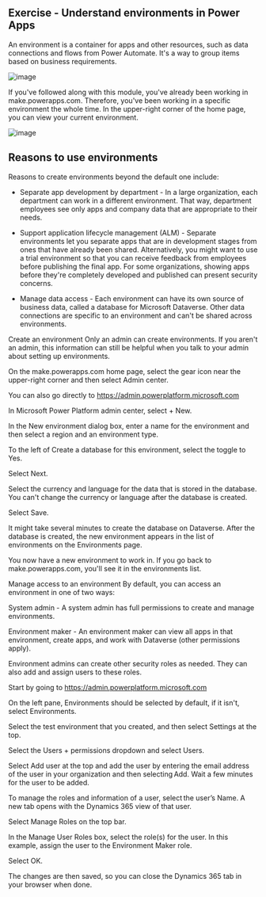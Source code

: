## Exercise - Understand environments in Power Apps

An environment is a container for apps and other resources, such as data connections and flows from Power Automate. It's a way to group items based on business requirements.

![image](https://github.com/adeleke123/Power-Platform/assets/51156057/12f3deba-0010-4fef-928b-4c3e808b34a5)

If you've followed along with this module, you've already been working in make.powerapps.com. Therefore, you've been working in a specific environment the whole time. In the upper-right corner of the home page, you can view your current environment.


![image](https://github.com/adeleke123/Power-Platform/assets/51156057/d1cfff9f-3e51-4eac-9ea9-e6eea151b064)


## Reasons to use environments
Reasons to create environments beyond the default one include:

+ Separate app development by department - In a large organization, each department can work in a different environment. That way, department employees see only apps and company data that are appropriate to their needs.

+ Support application lifecycle management (ALM) - Separate environments let you separate apps that are in development stages from ones that have already been shared. Alternatively, you might want to use a trial environment so that you can receive feedback from employees before publishing the final app. For some organizations, showing apps before they're completely developed and published can present security concerns.

+ Manage data access - Each environment can have its own source of business data, called a database for Microsoft Dataverse. Other data connections are specific to an environment and can't be shared across environments.

Create an environment
Only an admin can create environments. If you aren't an admin, this information can still be helpful when you talk to your admin about setting up environments.

On the make.powerapps.com home page, select the gear icon near the upper-right corner and then select Admin center.

You can also go directly to https://admin.powerplatform.microsoft.com

In Microsoft Power Platform admin center, select + New.

In the New environment dialog box, enter a name for the environment and then select a region and an environment type.

To the left of Create a database for this environment, select the toggle to Yes.

Select Next.

Select the currency and language for the data that is stored in the database. You can't change the currency or language after the database is created.

Select Save.

It might take several minutes to create the database on Dataverse. After the database is created, the new environment appears in the list of environments on the Environments page.

You now have a new environment to work in. If you go back to make.powerapps.com, you'll see it in the environments list.

Manage access to an environment
By default, you can access an environment in one of two ways:

System admin - A system admin has full permissions to create and manage environments.

Environment maker - An environment maker can view all apps in that environment, create apps, and work with Dataverse (other permissions apply).

Environment admins can create other security roles as needed. They can also add and assign users to these roles.

Start by going to https://admin.powerplatform.microsoft.com

On the left pane, Environments should be selected by default, if it isn't, select Environments.

Select the test environment that you created, and then select Settings at the top.

Select the Users + permissions dropdown and select Users.

Select Add user at the top and add the user by entering the email address of the user in your organization and then selecting Add. Wait a few minutes for the user to be added.

To manage the roles and information of a user, select the user’s Name. A new tab opens with the Dynamics 365 view of that user.

Select Manage Roles on the top bar.

In the Manage User Roles box, select the role(s) for the user. In this example, assign the user to the Environment Maker role.

Select OK.

The changes are then saved, so you can close the Dynamics 365 tab in your browser when done.

